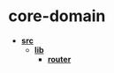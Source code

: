 <!-- generated by markdown-notes-tree -->

# core-domain

<!-- optional markdown-notes-tree directory description starts here -->

<!-- optional markdown-notes-tree directory description ends here -->

- [**src**](src)
    - [**lib**](src/lib)
        - [**router**](src/lib/router)
